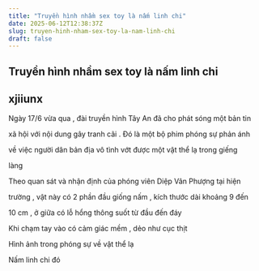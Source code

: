 ```yaml
---
title: "Truyền hình nhầm sex toy là nấm linh chi"
date: 2025-06-12T12:38:37Z
slug: truyen-hinh-nham-sex-toy-la-nam-linh-chi
draft: false
---
```


## Truyền hình nhầm sex toy là nấm linh chi

## xjiiunx

Ngày 17/6 vừa qua , đài truyền hình Tây An đã cho phát sóng một bản tin

xã hội với nội dung gây tranh cãi . Đó là một bộ phim phóng sự phản ánh

về việc người dân bản địa vô tình vớt được một vật thể lạ trong giếng

làng




Theo quan sát và nhận định của phóng viên Diệp Vân Phượng tại hiện 

trường , vật này có 2 phần đầu giống nấm , kích thước dài khoảng 9 đến

10 cm , ở giữa có lỗ hổng thông suốt từ đầu đến đáy

Khi chạm tay vào có cảm giác mềm , dẻo như cục thịt








Hình ảnh trong phóng sự về vật thể lạ







Nấm linh chi đó